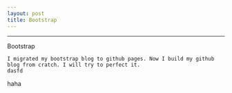 ```yaml
---
layout: post
title: Bootstrap
---
```



---


Bootstrap

 	I migrated my bootstrap blog to github pages. Now I build my github blog from cratch. I will try to perfect it. 
 	dasfd

haha

